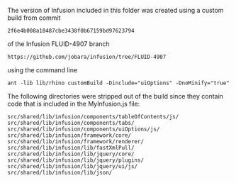 
The version of Infusion included in this folder was created using a custom build from commit

    2f6e4b008a18487cbe3438f0b67159bd97623794

of the Infusion FLUID-4907 branch

    https://github.com/jobara/infusion/tree/FLUID-4907

using the command line

    ant -lib lib/rhino customBuild -Dinclude="uiOptions" -DnoMinify="true"

The following directories were stripped out of the build since they contain code that is included in the MyInfusion.js file:

    src/shared/lib/infusion/components/tableOfContents/js/
    src/shared/lib/infusion/components/tabs/
    src/shared/lib/infusion/components/uiOptions/js/
    src/shared/lib/infusion/framework/core/
    src/shared/lib/infusion/framework/renderer/
    src/shared/lib/infusion/lib/fastXmlPull/
    src/shared/lib/infusion/lib/jquery/core/
    src/shared/lib/infusion/lib/jquery/plugins/
    src/shared/lib/infusion/lib/jquery/ui/js/
    src/shared/lib/infusion/lib/json/